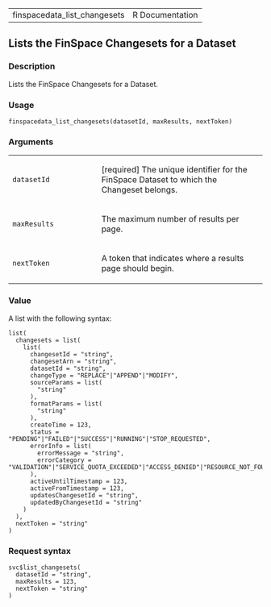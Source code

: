 <table style="width: 100%;">
<tbody>
<tr class="odd">
<td>finspacedata_list_changesets</td>
<td style="text-align: right;">R Documentation</td>
</tr>
</tbody>
</table>

## Lists the FinSpace Changesets for a Dataset

### Description

Lists the FinSpace Changesets for a Dataset.

### Usage

    finspacedata_list_changesets(datasetId, maxResults, nextToken)

### Arguments

<table>
<colgroup>
<col style="width: 35%" />
<col style="width: 65%" />
</colgroup>
<tbody>
<tr class="odd">
<td><code
id="finspacedata_list_changesets_:_datasetId">datasetId</code></td>
<td><p>[required] The unique identifier for the FinSpace Dataset to
which the Changeset belongs.</p></td>
</tr>
<tr class="even">
<td><code
id="finspacedata_list_changesets_:_maxResults">maxResults</code></td>
<td><p>The maximum number of results per page.</p></td>
</tr>
<tr class="odd">
<td><code
id="finspacedata_list_changesets_:_nextToken">nextToken</code></td>
<td><p>A token that indicates where a results page should
begin.</p></td>
</tr>
</tbody>
</table>

### Value

A list with the following syntax:

    list(
      changesets = list(
        list(
          changesetId = "string",
          changesetArn = "string",
          datasetId = "string",
          changeType = "REPLACE"|"APPEND"|"MODIFY",
          sourceParams = list(
            "string"
          ),
          formatParams = list(
            "string"
          ),
          createTime = 123,
          status = "PENDING"|"FAILED"|"SUCCESS"|"RUNNING"|"STOP_REQUESTED",
          errorInfo = list(
            errorMessage = "string",
            errorCategory = "VALIDATION"|"SERVICE_QUOTA_EXCEEDED"|"ACCESS_DENIED"|"RESOURCE_NOT_FOUND"|"THROTTLING"|"INTERNAL_SERVICE_EXCEPTION"|"CANCELLED"|"USER_RECOVERABLE"
          ),
          activeUntilTimestamp = 123,
          activeFromTimestamp = 123,
          updatesChangesetId = "string",
          updatedByChangesetId = "string"
        )
      ),
      nextToken = "string"
    )

### Request syntax

    svc$list_changesets(
      datasetId = "string",
      maxResults = 123,
      nextToken = "string"
    )
